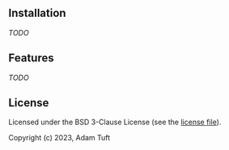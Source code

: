 ## Installation

_TODO_

## Features

_TODO_

## License

Licensed under the BSD 3-Clause License (see the [license file](LICENSE)).

Copyright (c) 2023, Adam Tuft
